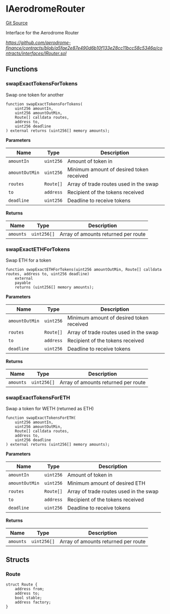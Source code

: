 # IAerodromeRouter
[Git Source](https://github.com/seamless-protocol/ilm-v2/blob/e940fa5a38a4ecdb2ab814caac34ad52528360be/src/interfaces/periphery/IAerodromeRouter.sol)

Interface for the Aerodrome Router

*https://github.com/aerodrome-finance/contracts/blob/a5fae2e87e490d6b10f133e28cc11bcc58c5346a/contracts/interfaces/IRouter.sol*


## Functions
### swapExactTokensForTokens

Swap one token for another


```solidity
function swapExactTokensForTokens(
    uint256 amountIn,
    uint256 amountOutMin,
    Route[] calldata routes,
    address to,
    uint256 deadline
) external returns (uint256[] memory amounts);
```
**Parameters**

|Name|Type|Description|
|----|----|-----------|
|`amountIn`|`uint256`|    Amount of token in|
|`amountOutMin`|`uint256`|Minimum amount of desired token received|
|`routes`|`Route[]`|      Array of trade routes used in the swap|
|`to`|`address`|          Recipient of the tokens received|
|`deadline`|`uint256`|    Deadline to receive tokens|

**Returns**

|Name|Type|Description|
|----|----|-----------|
|`amounts`|`uint256[]`|    Array of amounts returned per route|


### swapExactETHForTokens

Swap ETH for a token


```solidity
function swapExactETHForTokens(uint256 amountOutMin, Route[] calldata routes, address to, uint256 deadline)
    external
    payable
    returns (uint256[] memory amounts);
```
**Parameters**

|Name|Type|Description|
|----|----|-----------|
|`amountOutMin`|`uint256`|Minimum amount of desired token received|
|`routes`|`Route[]`|      Array of trade routes used in the swap|
|`to`|`address`|          Recipient of the tokens received|
|`deadline`|`uint256`|    Deadline to receive tokens|

**Returns**

|Name|Type|Description|
|----|----|-----------|
|`amounts`|`uint256[]`|    Array of amounts returned per route|


### swapExactTokensForETH

Swap a token for WETH (returned as ETH)


```solidity
function swapExactTokensForETH(
    uint256 amountIn,
    uint256 amountOutMin,
    Route[] calldata routes,
    address to,
    uint256 deadline
) external returns (uint256[] memory amounts);
```
**Parameters**

|Name|Type|Description|
|----|----|-----------|
|`amountIn`|`uint256`|    Amount of token in|
|`amountOutMin`|`uint256`|Minimum amount of desired ETH|
|`routes`|`Route[]`|      Array of trade routes used in the swap|
|`to`|`address`|          Recipient of the tokens received|
|`deadline`|`uint256`|    Deadline to receive tokens|

**Returns**

|Name|Type|Description|
|----|----|-----------|
|`amounts`|`uint256[]`|    Array of amounts returned per route|


## Structs
### Route

```solidity
struct Route {
    address from;
    address to;
    bool stable;
    address factory;
}
```

